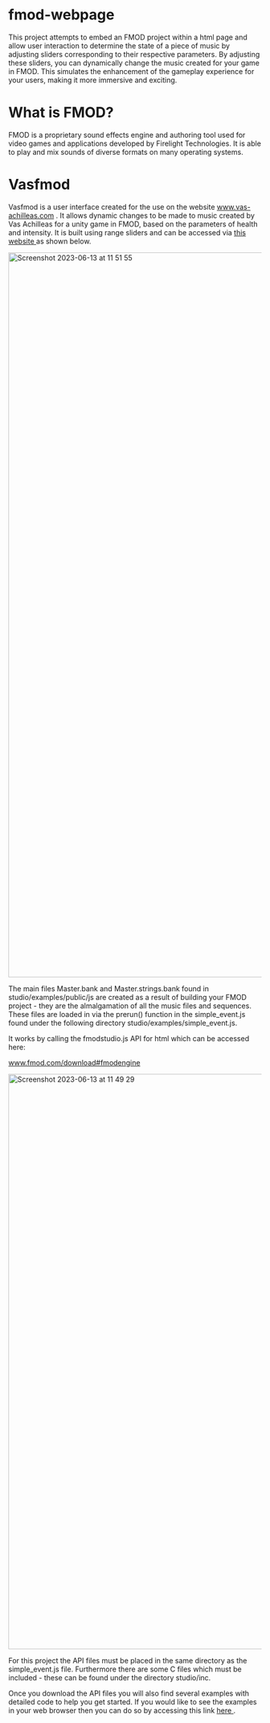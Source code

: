 # fmod-webpage
This project attempts to embed an FMOD project within a html page and allow user interaction to determine the state of a piece of music by adjusting sliders corresponding to their respective parameters. By adjusting these sliders, you can dynamically change the music created for your game in FMOD. This simulates the enhancement of the gameplay experience for your users, making it more immersive and exciting.

# What is FMOD?
FMOD is a proprietary sound effects engine and authoring tool used for video games and applications developed by Firelight Technologies. It is able to play and mix sounds of diverse formats on many operating systems.

# Vasfmod

Vasfmod is a user interface created for the use on the website <a href = "https://www.vas-achilleas.com"> www.vas-achilleas.com </a>. It allows dynamic changes to be made to music created by Vas Achilleas for a unity game in FMOD, based on the parameters of health and intensity. It is built using range sliders and can be accessed via <a href = "https://eros-code.github.io/vasfmod/studio/examples/fmod.html"> this website </a> as shown below.

<img width="1439" alt="Screenshot 2023-06-13 at 11 51 55" src="https://github.com/Eros-code/vasfmod/assets/67373491/f262d34d-3d02-466d-b239-2679bff28f8e">

The main files Master.bank and Master.strings.bank found in studio/examples/public/js are created as a result of building your FMOD project - they are the almalgamation of all the music files and sequences. These files are loaded in via the prerun() function in the simple_event.js found under the following directory studio/examples/simple_event.js.


It works by calling the fmodstudio.js API for html which can be accessed here: 

<a href = "https://www.fmod.com/download#fmodengine"> www.fmod.com/download#fmodengine </a>

<img width="1142" alt="Screenshot 2023-06-13 at 11 49 29" src="https://github.com/Eros-code/vasfmod/assets/67373491/5a2b6867-c347-499b-aab5-7c8bd104aa89">

For this project the API files must be placed in the same directory as the simple_event.js file. Furthermore there are some C files which must be included - these can be found under the directory studio/inc.

Once you download the API files you will also find several examples with detailed code to help you get started. If you would like to see the examples in your web browser then you can do so by accessing this link <a href = "https://www.fmod.com/assets/html5/studio_api/demo.html"> here </a>.

